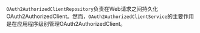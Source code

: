 `OAuth2AuthorizedClientRepository`负责在Web请求之间持久化OAuth2AuthorizedClient。然而，`OAuth2AuthorizedClientService`的主要作用是在应用程序级别管理OAuth2AuthorizedClient。

